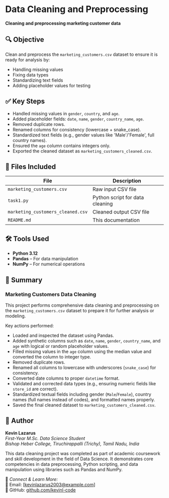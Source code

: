 # Data Cleaning and Preprocessing  
**Cleaning and preprocessing marketing customer data**

## 🔍 Objective
Clean and preprocess the `marketing_customers.csv` dataset to ensure it is ready for analysis by:
- Handling missing values  
- Fixing data types  
- Standardizing text fields  
- Adding placeholder values for testing  

## ✅ Key Steps
- Handled missing values in `gender`, `country`, and `age`.
- Added placeholder fields: `date`, `name`, `gender`, `country_name`, `age`.
- Removed duplicate rows.
- Renamed columns for consistency (lowercase + snake_case).
- Standardized text fields (e.g., gender values like 'Male'/'Female', full country names).
- Ensured the `age` column contains integers only.
- Exported the cleaned dataset as `marketing_customers_cleaned.csv`.

## 📁 Files Included
| File | Description |
|------|-------------|
| `marketing_customers.csv` | Raw input CSV file |
| `task1.py` | Python script for data cleaning |
| `marketing_customers_cleaned.csv` | Cleaned output CSV file |
| `README.md` | This documentation |

## 🛠 Tools Used
- **Python 3.12**
- **Pandas** – For data manipulation
- **NumPy** – For numerical operations

## 🧾 Summary

### Marketing Customers Data Cleaning

This project performs comprehensive data cleaning and preprocessing on the `marketing_customers.csv` dataset to prepare it for further analysis or modeling.

Key actions performed:
- Loaded and inspected the dataset using Pandas.
- Added synthetic columns such as `date`, `name`, `gender`, `country_name`, and `age` with logical or random placeholder values.
- Filled missing values in the `age` column using the median value and converted the column to integer type.
- Removed duplicate rows.
- Renamed all columns to lowercase with underscores (`snake_case`) for consistency.
- Converted date columns to proper `datetime` format.
- Validated and corrected data types (e.g., ensuring numeric fields like `store_id` are correct).
- Standardized textual fields including gender (`Male`/`Female`), country names (full names instead of codes), and formatted names properly.
- Saved the final cleaned dataset to `marketing_customers_cleaned.csv`.

## 🧠 Author

**Kevin Lazarus**  
*First-Year M.Sc. Data Science Student*  
*Bishop Heber College, Tiruchirappalli (Trichy), Tamil Nadu, India*

This data cleaning project was completed as part of academic coursework and skill development in the field of Data Science. It demonstrates core competencies in data preprocessing, Python scripting, and data manipulation using libraries such as Pandas and NumPy.

🔗 *Connect & Learn More:*  
📧 Email: [kevinlazarus2003@example.com]  
🐙 GitHub: [github.com/kevinl-code](https://github.com/kevinl-code) 
